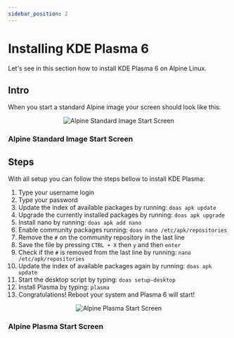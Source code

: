 ```yaml
---
sidebar_position: 2
---
```


# Installing KDE Plasma 6

Let's see in this section how to install KDE Plasma 6 on Alpine Linux.

## Intro

When you start a standard Alpine image your screen should look like this:

<p align="center">
    <img alt="Alpine Standard Image Start Screen" src="/img/alpine_standard.png"/>
    <h3>Alpine Standard Image Start Screen</h3>
</p>

## Steps

With all setup you can follow the steps bellow to install KDE Plasma:

1. Type your username login
2. Type your password
3. Update the index of available packages by running: ``doas apk update``
4. Upgrade the currently installed packages by running: ``doas apk upgrade``
5. Install nano by running: ``doas apk add nano``
6. Enable community packages running: ``doas nano /etc/apk/repositories``
7. Remove the ``#`` on the community repository in the last line
8. Save the file by pressing ``CTRL + X`` then ``y`` and then ``enter``
9. Check if the ``#`` is removed from the last line by running: ``nano /etc/apk/repositories``
10. Update the index of available packages again by running: ``doas apk update``
11. Start the desktop script by typing: ``doas setup-desktop``
12. Install Plasma by typing: ``plasma``
13. Congratulations! Reboot your system and Plasma 6 will start!

<p align="center">
    <img alt="Alpine Plasma Start Screen" src=""/>
    <h3>Alpine Plasma Start Screen</h3>
</p>
